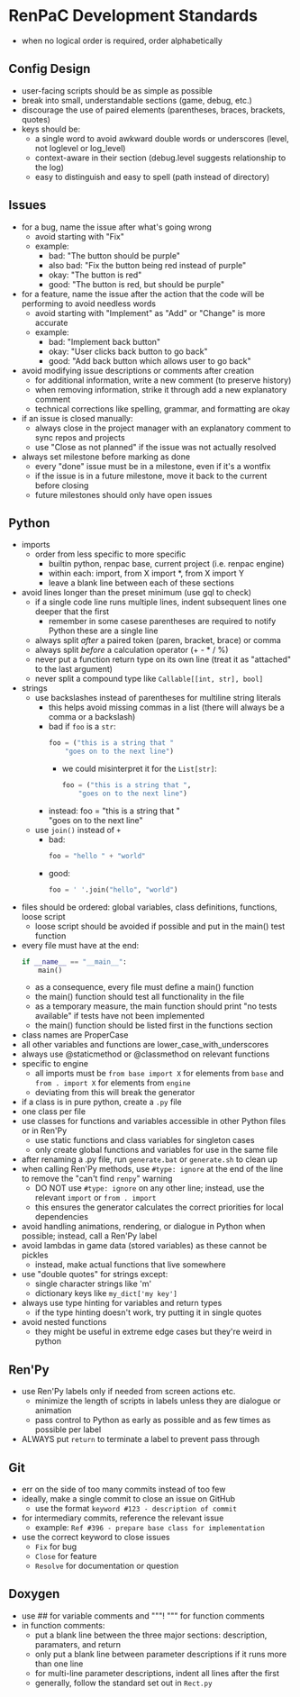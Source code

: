 # RenPaC Development Standards

- when no logical order is required, order alphabetically

## Config Design

- user-facing scripts should be as simple as possible
- break into small, understandable sections (game, debug, etc.)
- discourage the use of paired elements (parentheses, braces, brackets, quotes)
- keys should be:
    - a single word to avoid awkward double words or underscores (level, not loglevel or log_level)
    - context-aware in their section (debug.level suggests relationship to the log)
    - easy to distinguish and easy to spell (path instead of directory)

## Issues

- for a bug, name the issue after what's going wrong
    - avoid starting with "Fix"
    - example:
        - bad: "The button should be purple"
        - also bad: "Fix the button being red instead of purple"
        - okay: "The button is red"
        - good: "The button is red, but should be purple"
- for a feature, name the issue after the action that the code will be performing to avoid needless words
    - avoid starting with "Implement" as "Add" or "Change" is more accurate
    - example:
        - bad: "Implement back button"
        - okay: "User clicks back button to go back"
        - good: "Add back button which allows user to go back"
- avoid modifying issue descriptions or comments after creation
    - for additional information, write a new comment (to preserve history)
    - when removing information, strike it through add a new explanatory comment
    - technical corrections like spelling, grammar, and formatting are okay
- if an issue is closed manually:
    - always close in the project manager with an explanatory comment to sync repos and projects
    - use "Close as not planned" if the issue was not actually resolved
- always set milestone before marking as done
    - every "done" issue must be in a milestone, even if it's a wontfix
    - if the issue is in a future milestone, move it back to the current before closing
    - future milestones should only have open issues

## Python

- imports
    - order from less specific to more specific
        - builtin python, renpac base, current project (i.e. renpac engine)
        - within each: import, from X import *, from X import Y
        - leave a blank line between each of these sections
- avoid lines longer than the preset minimum (use gql to check)
    - if a single code line runs multiple lines, indent subsequent lines one deeper that the first
        - remember in some casese parentheses are required to notify Python these are a single line
    - always split *after* a paired token (paren, bracket, brace) or comma
    - always split *before* a calculation operator (+ - * / %)
    - never put a function return type on its own line (treat it as "attached" to the last argument)
    - never split a compound type like `Callable[[int, str], bool]`
- strings
    - use backslashes instead of parentheses for multiline string literals
        - this helps avoid missing commas in a list (there will always be a comma or a backslash)
        - bad if `foo` is a `str`:
            ```py
            foo = ("this is a string that "
                "goes on to the next line")
            ```
            - we could misinterpret it for the `List[str]`:
                ```py
                foo = ("this is a string that ",
                    "goes on to the next line")
                ```
        - instead:
            foo = "this is a string that " \
                "goes on to the next line"
    - use `join()` instead of `+`
        - bad: 
            ```py
            foo = "hello " + "world"
            ```
        - good: 
            ```py
            foo = ' '.join("hello", "world")
            ```
- files should be ordered: global variables, class definitions, functions, loose script
    - loose script should be avoided if possible and put in the main() test function
- every file must have at the end:
    ```py
    if __name__ == "__main__":
        main()
    ```
    - as a consequence, every file must define a main() function
    - the main() function should test all functionality in the file
    - as a temporary measure, the main function should print "no tests available" if tests have not been implemented
    - the main() function should be listed first in the functions section
- class names are ProperCase
- all other variables and functions are lower_case_with_underscores
- always use @staticmethod or @classmethod on relevant functions
- specific to engine
    - all imports must be `from base import X` for elements from `base` and `from . import X` for elements from `engine`
    - deviating from this will break the generator
- if a class is in pure python, create a `.py` file
- one class per file
- use classes for functions and variables accessible in other Python files or in Ren'Py
    - use static functions and class variables for singleton cases
    - only create global functions and variables for use in the same file
- after renaming a .py file, run `generate.bat` or `generate.sh` to clean up
- when calling Ren'Py methods, use `#type: ignore` at the end of the line to remove the "can't find `renpy`" warning
    - DO NOT use `#type: ignore` on any other line; instead, use the relevant `import` or `from . import`
    - this ensures the generator calculates the correct priorities for local dependencies
- avoid handling animations, rendering, or dialogue in Python when possible; instead, call a Ren'Py label
- avoid lambdas in game data (stored variables) as these cannot be pickles
    - instead, make actual functions that live somewhere
- use "double quotes" for strings except:
    - single character strings like 'm'
    - dictionary keys like `my_dict['my key']`
- always use type hinting for variables and return types
    - if the type hinting doesn't work, try putting it in single quotes
- avoid nested functions
    - they might be useful in extreme edge cases but they're weird in python

## Ren'Py

- use Ren'Py labels only if needed from screen actions etc.
    - minimize the length of scripts in labels unless they are dialogue or animation
    - pass control to Python as early as possible and as few times as possible per label 
- ALWAYS put `return` to terminate a label to prevent pass through

## Git

- err on the side of too many commits instead of too few
- ideally, make a single commit to close an issue on GitHub
    - use the format `keyword #123 - description of commit`
- for intermediary commits, reference the relevant issue
    - example: `Ref #396 - prepare base class for implementation`
- use the correct keyword to close issues
    - `Fix` for bug
    - `Close` for feature
    - `Resolve` for documentation or question

## Doxygen

- use ## for variable comments and """! """ for function comments
- in function comments:
    - put a blank line between the three major sections: description, paramaters, and return
    - only put a blank line between parameter descriptions if it runs more than one line
    - for multi-line parameter descriptions, indent all lines after the first
    - generally, follow the standard set out in `Rect.py`
